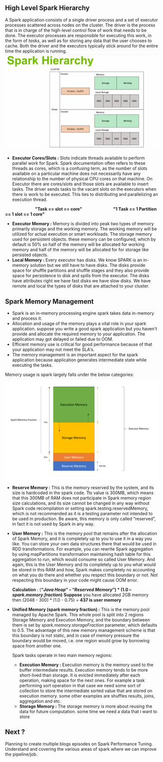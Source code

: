 ## High Level Spark Hierarchy

A Spark application consists of a single driver process and a set of executor processes scattered across nodes on the cluster. The driver is the process that is in charge of the high-level control flow of work that needs to be done. The executor processes are responsible for executing this work, in the form of  _tasks_, as well as for storing any data that the user chooses to cache. Both the driver and the executors typically stick around for the entire time the application is running.
 <br />
![Spark](https://github.com/gurditsingh/blog/blob/gh-pages/_screenshots/spark_hierarchy.png?raw=true)

 - **Executor Cores/Slots :** Slots indicate threads available to perform parallel work for Spark. Spark documentation often refers to these threads as cores, which is a confusing term, as the number of slots available on a particular machine does not necessarily have any relationship to the number of physical CPU cores on that machine. On Executor there are cores/slots and those slots are available to insert tasks. The driver sends tasks to the vacant slots on the executors when there is work to be executed. This ties to distributing and parallelizing an execution thread.

&nbsp;&nbsp;&nbsp;&nbsp;&nbsp;&nbsp;&nbsp;&nbsp;&nbsp;&nbsp;&nbsp;&nbsp;&nbsp;&nbsp;&nbsp;&nbsp;&nbsp;&nbsp;&nbsp;&nbsp;&nbsp;&nbsp;&nbsp;&nbsp; **"Task ==  slot  == core"**
&nbsp;&nbsp;&nbsp;&nbsp;&nbsp;&nbsp;&nbsp;&nbsp;&nbsp;&nbsp;&nbsp;&nbsp;&nbsp;&nbsp;&nbsp;&nbsp;&nbsp;&nbsp;&nbsp;&nbsp;&nbsp;&nbsp;&nbsp;&nbsp; **"1 Task == 1 Partition == 1 slot == 1 core"**

 - **Executor Memory :**  Memory is divided into peak two types of memory primarily storage and the working memory. The working memory will be utilized for actual execution or smart workloads. The storage memory used for persistent objects. these memory can be configured, which by default is 50% so half of the memory will be allocated for working memory and half of the memory will be allocated for for storage like persisted objects.
 - **Local Memory :** Every executor has disks. We know SPARK is an in-memory solution but we still have to have disks. The disks provide space for shuffle partitions and shuffle stages and they also provide space for persistence to disk and spills from the executor. The disks have attributes right we have fast disks we have slow disks. We have remote and local the types of disks that are attached to your cluster.

## Spark Memory Management

 - Spark is an in-memory processing engine spark takes data in-memory and process it.
 - Allocation and usage of the memory plays a vital role in your spark application. suppose you write a good spark application but you haven't provide and allocate the required memory to your application. The application may got delayed or failed due to OOM.
 - Efficient memory use is critical for good performance because of that your application may not meet the SLA's.
 - The memory management is an important aspect for the spark application because application generates intermediate state while executing the tasks.

Memory usage is spark largely falls under the below categories:

![Spark](https://github.com/gurditsingh/blog/blob/gh-pages/_screenshots/spark_memory_mg.png?raw=true)
 

 - **Reserve Memory :** This is the memory reserved by the system, and its size is hardcoded in the spark code. Tts value is 300MB, which means that this 300MB of RAM does not participate in Spark memory region size calculations, and its size cannot be changed in any way without Spark code recompilation or setting  spark.testing.reservedMemory, which is not recommended as it is a testing parameter not intended to be used in production. Be aware, this memory is only called “reserved”, in fact it is not used by Spark in any way.
 - **User Memory :** This is the memory pool that remains after the allocation of Spark Memory, and it is completely up to you to use it in a way you like. You can store your own data structures there that would be used in RDD transformations. For example, you can rewrite Spark aggregation by using mapPartitions transformation maintaining hash table for this aggregation to run, which would consume so called User Memory. And again, this is the User Memory and its completely up to you what would be stored in this RAM and how, Spark makes completely no accounting on what you do there and whether you respect this boundary or not. Not respecting this boundary in your code might cause OOM error.

	**Calculation** : (**“_Java Heap_” – “_Reserved Memory_”) * (1.0 –  _spark.memory.fraction_)**
	**Suppose** you have allocated 2GB memory then (2048 - 300) * (1.0 - 0.75) = **437 is user memory**

 - **Unified Memory (spark memory fraction) :**  This is the memory pool managed by Apache Spark. This whole pool is split into 2 regions Storage Memory and Execution Memory, and the boundary between them is set by  _spark.memory.storageFraction_  parameter, which defaults to 0.5. The advantage of this new memory management scheme is that this boundary is not static, and in case of memory pressure the boundary would be moved, i.e. one region would grow by borrowing space from another one.

	Spark tasks operate in two main memory regions:
	 - **Execution Memory :**  Execution memory is the memory used to the buffer intermediate results. Execution memory tends to be more short-lived than storage. It is evicted immediately after each operation, making space for the next ones. For example a task performing sort operation in that case we need some sort of collection to store the intermediate sorted value  that are stored on execution memory. some other examples are shuffles results, joins, aggregation and etc.
	 - **Storage Memory :** The storage memory is more about reusing the data for future computation. some time we need a data that i want to store 

	 

## Next ?

Planning to create multiple blogs episodes on Spark Performance Tuning. Understand and covering the various areas of spark where we can improve the pipeline/job.

<!--stackedit_data:
eyJoaXN0b3J5IjpbLTE3ODQ1Njk5MDQsLTUyMzAyMTc4MywtMj
U0MTYyNjUsLTEyOTgyOTY0OTYsNDIxOTMwNTgwLC0yMTQ1NzA2
MTYyLDM4OTAxNDEsLTE5OTk5NTY4OTAsMjA4NDgzNTQ4NywtMT
QxNDgwODY4NiwtNzM2NDkwMjMzLC0xNzg2NjM3MjI5LDMyOTU4
ODM1NiwyMDQ3NjU0NDQsLTU4NTQyMzY4MCwyODI5NjQ4OTAsLT
EzMDY2MzUyNTgsLTUxNzA3MDYyNSwtMTg1MjY1NDEwOSwtMTc4
MTUyMzA1Ml19
-->